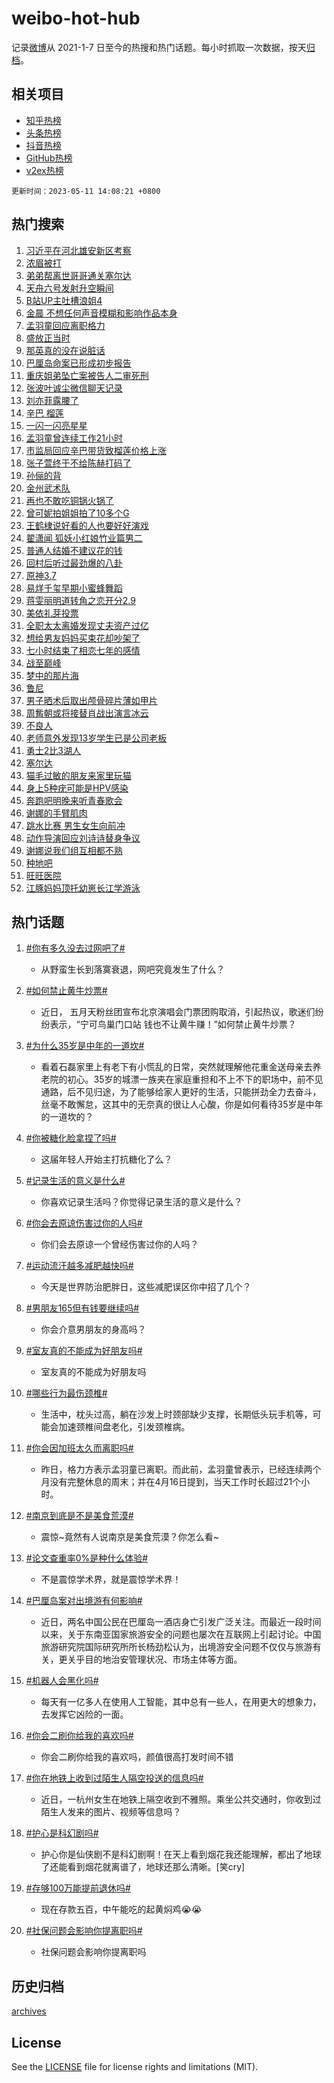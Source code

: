 # weibo-hot-hub

记录[微博](https://www.weibo.com)从 2021-1-7 日至今的热搜和热门话题。每小时抓取一次数据，按天[归档](archives)。

## 相关项目

- [知乎热榜](https://github.com/lonnyzhang423/zhihu-hot-hub)
- [头条热榜](https://github.com/lonnyzhang423/toutiao-hot-hub)
- [抖音热榜](https://github.com/lonnyzhang423/douyin-hot-hub)
- [GitHub热榜](https://github.com/lonnyzhang423/github-hot-hub)
- [v2ex热榜](https://github.com/lonnyzhang423/v2ex-hot-hub)


`更新时间：2023-05-11 14:08:21 +0800`

## 热门搜索

1. [习近平在河北雄安新区考察](https://m.weibo.cn/search?containerid=100103type%3D1%26t%3D10%26q%3D%23%E4%B9%A0%E8%BF%91%E5%B9%B3%E5%9C%A8%E6%B2%B3%E5%8C%97%E9%9B%84%E5%AE%89%E6%96%B0%E5%8C%BA%E8%80%83%E5%AF%9F%23&stream_entry_id=51&isnewpage=1&extparam=seat%3D1%26filter_type%3Drealtimehot%26c_type%3D51%26pos%3D0%26stream_entry_id%3D51%26cate%3D10103%26dgr%3D0%26display_time%3D1683785300%26pre_seqid%3D1683785300289013080173&luicode=10000011&lfid=106003type%253D25%2526t%253D3%2526disable_hot%253D1%2526filter_type%253Drealtimehot)
1. [浓眉被打](https://m.weibo.cn/search?containerid=100103type%3D1%26t%3D10%26q%3D%23%E6%B5%93%E7%9C%89%E8%A2%AB%E6%89%93%23&stream_entry_id=31&isnewpage=1&extparam=seat%3D1%26lcate%3D5001%26filter_type%3Drealtimehot%26c_type%3D31%26pos%3D0%26realpos%3D1%26cate%3D5001%26dgr%3D0%26band_rank%3D1%26stream_entry_id%3D31%26q%3D%2523%25E6%25B5%2593%25E7%259C%2589%25E8%25A2%25AB%25E6%2589%2593%2523%26flag%3D2%26display_time%3D1683785300%26pre_seqid%3D1683785300289013080173&luicode=10000011&lfid=106003type%253D25%2526t%253D3%2526disable_hot%253D1%2526filter_type%253Drealtimehot)
1. [弟弟帮离世哥哥通关塞尔达](https://m.weibo.cn/search?containerid=100103type%3D1%26t%3D10%26q%3D%E5%BC%9F%E5%BC%9F%E5%B8%AE%E7%A6%BB%E4%B8%96%E5%93%A5%E5%93%A5%E9%80%9A%E5%85%B3%E5%A1%9E%E5%B0%94%E8%BE%BE&stream_entry_id=31&isnewpage=1&extparam=seat%3D1%26lcate%3D5001%26filter_type%3Drealtimehot%26c_type%3D31%26pos%3D1%26realpos%3D2%26cate%3D5001%26dgr%3D0%26band_rank%3D2%26stream_entry_id%3D31%26q%3D%25E5%25BC%259F%25E5%25BC%259F%25E5%25B8%25AE%25E7%25A6%25BB%25E4%25B8%2596%25E5%2593%25A5%25E5%2593%25A5%25E9%2580%259A%25E5%2585%25B3%25E5%25A1%259E%25E5%25B0%2594%25E8%25BE%25BE%26flag%3D1%26display_time%3D1683785300%26pre_seqid%3D1683785300289013080173&luicode=10000011&lfid=106003type%253D25%2526t%253D3%2526disable_hot%253D1%2526filter_type%253Drealtimehot)
1. [天舟六号发射升空瞬间](https://m.weibo.cn/search?containerid=100103type%3D1%26t%3D10%26q%3D%23%E5%A4%A9%E8%88%9F%E5%85%AD%E5%8F%B7%E5%8F%91%E5%B0%84%E5%8D%87%E7%A9%BA%E7%9E%AC%E9%97%B4%23&stream_entry_id=31&isnewpage=1&extparam=seat%3D1%26lcate%3D5001%26filter_type%3Drealtimehot%26c_type%3D31%26pos%3D2%26realpos%3D3%26cate%3D5001%26dgr%3D0%26band_rank%3D3%26stream_entry_id%3D31%26q%3D%2523%25E5%25A4%25A9%25E8%2588%259F%25E5%2585%25AD%25E5%258F%25B7%25E5%258F%2591%25E5%25B0%2584%25E5%258D%2587%25E7%25A9%25BA%25E7%259E%25AC%25E9%2597%25B4%2523%26flag%3D0%26display_time%3D1683785300%26pre_seqid%3D1683785300289013080173&luicode=10000011&lfid=106003type%253D25%2526t%253D3%2526disable_hot%253D1%2526filter_type%253Drealtimehot)
1. [B站UP主吐槽浪姐4](https://m.weibo.cn/search?containerid=100103type%3D1%26t%3D10%26q%3D%23B%E7%AB%99UP%E4%B8%BB%E5%90%90%E6%A7%BD%E6%B5%AA%E5%A7%904%23&stream_entry_id=31&isnewpage=1&extparam=seat%3D1%26lcate%3D5001%26filter_type%3Drealtimehot%26c_type%3D31%26pos%3D3%26realpos%3D4%26cate%3D5001%26dgr%3D0%26band_rank%3D4%26stream_entry_id%3D31%26q%3D%2523B%25E7%25AB%2599UP%25E4%25B8%25BB%25E5%2590%2590%25E6%25A7%25BD%25E6%25B5%25AA%25E5%25A7%25904%2523%26flag%3D2%26display_time%3D1683785300%26pre_seqid%3D1683785300289013080173&luicode=10000011&lfid=106003type%253D25%2526t%253D3%2526disable_hot%253D1%2526filter_type%253Drealtimehot)
1. [金晨 不想任何声音模糊和影响作品本身](https://m.weibo.cn/search?containerid=100103type%3D1%26t%3D10%26q%3D%E9%87%91%E6%99%A8+%E4%B8%8D%E6%83%B3%E4%BB%BB%E4%BD%95%E5%A3%B0%E9%9F%B3%E6%A8%A1%E7%B3%8A%E5%92%8C%E5%BD%B1%E5%93%8D%E4%BD%9C%E5%93%81%E6%9C%AC%E8%BA%AB&stream_entry_id=31&isnewpage=1&extparam=seat%3D1%26lcate%3D5001%26filter_type%3Drealtimehot%26c_type%3D31%26pos%3D4%26realpos%3D5%26cate%3D5001%26dgr%3D0%26band_rank%3D5%26stream_entry_id%3D31%26q%3D%25E9%2587%2591%25E6%2599%25A8%2520%25E4%25B8%258D%25E6%2583%25B3%25E4%25BB%25BB%25E4%25BD%2595%25E5%25A3%25B0%25E9%259F%25B3%25E6%25A8%25A1%25E7%25B3%258A%25E5%2592%258C%25E5%25BD%25B1%25E5%2593%258D%25E4%25BD%259C%25E5%2593%2581%25E6%259C%25AC%25E8%25BA%25AB%26flag%3D2%26display_time%3D1683785300%26pre_seqid%3D1683785300289013080173&luicode=10000011&lfid=106003type%253D25%2526t%253D3%2526disable_hot%253D1%2526filter_type%253Drealtimehot)
1. [孟羽童回应离职格力](https://m.weibo.cn/search?containerid=100103type%3D1%26t%3D10%26q%3D%23%E5%AD%9F%E7%BE%BD%E7%AB%A5%E5%9B%9E%E5%BA%94%E7%A6%BB%E8%81%8C%E6%A0%BC%E5%8A%9B%23&stream_entry_id=31&isnewpage=1&extparam=seat%3D1%26lcate%3D5001%26filter_type%3Drealtimehot%26c_type%3D31%26pos%3D5%26realpos%3D6%26cate%3D5001%26dgr%3D0%26band_rank%3D6%26stream_entry_id%3D31%26q%3D%2523%25E5%25AD%259F%25E7%25BE%25BD%25E7%25AB%25A5%25E5%259B%259E%25E5%25BA%2594%25E7%25A6%25BB%25E8%2581%258C%25E6%25A0%25BC%25E5%258A%259B%2523%26flag%3D2%26display_time%3D1683785300%26pre_seqid%3D1683785300289013080173&luicode=10000011&lfid=106003type%253D25%2526t%253D3%2526disable_hot%253D1%2526filter_type%253Drealtimehot)
1. [盛放正当时](https://m.weibo.cn/search?containerid=100103type%3D1%26t%3D10%26q%3D%23%E7%9B%9B%E6%94%BE%E6%AD%A3%E5%BD%93%E6%97%B6%23&stream_entry_id=31&isnewpage=1&extparam=seat%3D1%26lcate%3D5001%26filter_type%3Drealtimehot%26c_type%3D31%26pos%3D6%26adid%3D188834%26cate%3D5001%26dgr%3D0%26topic_ad%3D1%26is_ad_pos%3D1%26stream_entry_id%3D31%26band_rank%3D7%26q%3D%2523%25E7%259B%259B%25E6%2594%25BE%25E6%25AD%25A3%25E5%25BD%2593%25E6%2597%25B6%2523%26display_time%3D1683785300%26pre_seqid%3D1683785300289013080173&luicode=10000011&lfid=106003type%253D25%2526t%253D3%2526disable_hot%253D1%2526filter_type%253Drealtimehot)
1. [那英真的没在说脏话](https://m.weibo.cn/search?containerid=100103type%3D1%26t%3D10%26q%3D%23%E9%82%A3%E8%8B%B1%E7%9C%9F%E7%9A%84%E6%B2%A1%E5%9C%A8%E8%AF%B4%E8%84%8F%E8%AF%9D%23&stream_entry_id=31&isnewpage=1&extparam=seat%3D1%26lcate%3D5001%26filter_type%3Drealtimehot%26c_type%3D31%26pos%3D7%26realpos%3D7%26cate%3D5001%26dgr%3D0%26band_rank%3D7%26stream_entry_id%3D31%26q%3D%2523%25E9%2582%25A3%25E8%258B%25B1%25E7%259C%259F%25E7%259A%2584%25E6%25B2%25A1%25E5%259C%25A8%25E8%25AF%25B4%25E8%2584%258F%25E8%25AF%259D%2523%26flag%3D1%26display_time%3D1683785300%26pre_seqid%3D1683785300289013080173&luicode=10000011&lfid=106003type%253D25%2526t%253D3%2526disable_hot%253D1%2526filter_type%253Drealtimehot)
1. [巴厘岛命案已形成初步报告](https://m.weibo.cn/search?containerid=100103type%3D1%26t%3D10%26q%3D%23%E5%B7%B4%E5%8E%98%E5%B2%9B%E5%91%BD%E6%A1%88%E5%B7%B2%E5%BD%A2%E6%88%90%E5%88%9D%E6%AD%A5%E6%8A%A5%E5%91%8A%23&stream_entry_id=31&isnewpage=1&extparam=seat%3D1%26lcate%3D5001%26filter_type%3Drealtimehot%26c_type%3D31%26pos%3D8%26realpos%3D8%26cate%3D5001%26dgr%3D0%26band_rank%3D8%26stream_entry_id%3D31%26q%3D%2523%25E5%25B7%25B4%25E5%258E%2598%25E5%25B2%259B%25E5%2591%25BD%25E6%25A1%2588%25E5%25B7%25B2%25E5%25BD%25A2%25E6%2588%2590%25E5%2588%259D%25E6%25AD%25A5%25E6%258A%25A5%25E5%2591%258A%2523%26flag%3D2%26display_time%3D1683785300%26pre_seqid%3D1683785300289013080173&luicode=10000011&lfid=106003type%253D25%2526t%253D3%2526disable_hot%253D1%2526filter_type%253Drealtimehot)
1. [重庆姐弟坠亡案被告人二审死刑](https://m.weibo.cn/search?containerid=100103type%3D1%26t%3D10%26q%3D%23%E9%87%8D%E5%BA%86%E5%A7%90%E5%BC%9F%E5%9D%A0%E4%BA%A1%E6%A1%88%E8%A2%AB%E5%91%8A%E4%BA%BA%E4%BA%8C%E5%AE%A1%E6%AD%BB%E5%88%91%23&stream_entry_id=31&isnewpage=1&extparam=seat%3D1%26lcate%3D5001%26filter_type%3Drealtimehot%26c_type%3D31%26pos%3D9%26realpos%3D9%26cate%3D5001%26dgr%3D0%26band_rank%3D9%26stream_entry_id%3D31%26q%3D%2523%25E9%2587%258D%25E5%25BA%2586%25E5%25A7%2590%25E5%25BC%259F%25E5%259D%25A0%25E4%25BA%25A1%25E6%25A1%2588%25E8%25A2%25AB%25E5%2591%258A%25E4%25BA%25BA%25E4%25BA%258C%25E5%25AE%25A1%25E6%25AD%25BB%25E5%2588%2591%2523%26flag%3D16%26display_time%3D1683785300%26pre_seqid%3D1683785300289013080173&luicode=10000011&lfid=106003type%253D25%2526t%253D3%2526disable_hot%253D1%2526filter_type%253Drealtimehot)
1. [张波叶诚尘微信聊天记录](https://m.weibo.cn/search?containerid=100103type%3D1%26t%3D10%26q%3D%23%E5%BC%A0%E6%B3%A2%E5%8F%B6%E8%AF%9A%E5%B0%98%E5%BE%AE%E4%BF%A1%E8%81%8A%E5%A4%A9%E8%AE%B0%E5%BD%95%23&stream_entry_id=31&isnewpage=1&extparam=seat%3D1%26lcate%3D5001%26filter_type%3Drealtimehot%26c_type%3D31%26pos%3D10%26realpos%3D10%26cate%3D5001%26dgr%3D0%26band_rank%3D10%26stream_entry_id%3D31%26q%3D%2523%25E5%25BC%25A0%25E6%25B3%25A2%25E5%258F%25B6%25E8%25AF%259A%25E5%25B0%2598%25E5%25BE%25AE%25E4%25BF%25A1%25E8%2581%258A%25E5%25A4%25A9%25E8%25AE%25B0%25E5%25BD%2595%2523%26flag%3D1%26display_time%3D1683785300%26pre_seqid%3D1683785300289013080173&luicode=10000011&lfid=106003type%253D25%2526t%253D3%2526disable_hot%253D1%2526filter_type%253Drealtimehot)
1. [刘亦菲露腰了](https://m.weibo.cn/search?containerid=100103type%3D1%26t%3D10%26q%3D%23%E5%88%98%E4%BA%A6%E8%8F%B2%E9%9C%B2%E8%85%B0%E4%BA%86%23&stream_entry_id=31&isnewpage=1&extparam=seat%3D1%26lcate%3D5001%26filter_type%3Drealtimehot%26c_type%3D31%26pos%3D11%26realpos%3D11%26cate%3D5001%26dgr%3D0%26band_rank%3D11%26stream_entry_id%3D31%26q%3D%2523%25E5%2588%2598%25E4%25BA%25A6%25E8%258F%25B2%25E9%259C%25B2%25E8%2585%25B0%25E4%25BA%2586%2523%26flag%3D1%26display_time%3D1683785300%26pre_seqid%3D1683785300289013080173&luicode=10000011&lfid=106003type%253D25%2526t%253D3%2526disable_hot%253D1%2526filter_type%253Drealtimehot)
1. [辛巴 榴莲](https://m.weibo.cn/search?containerid=100103type%3D1%26t%3D10%26q%3D%E8%BE%9B%E5%B7%B4+%E6%A6%B4%E8%8E%B2&stream_entry_id=31&isnewpage=1&extparam=seat%3D1%26lcate%3D5001%26filter_type%3Drealtimehot%26c_type%3D31%26pos%3D12%26realpos%3D12%26cate%3D5001%26dgr%3D0%26band_rank%3D12%26stream_entry_id%3D31%26q%3D%25E8%25BE%259B%25E5%25B7%25B4%2520%25E6%25A6%25B4%25E8%258E%25B2%26flag%3D0%26display_time%3D1683785300%26pre_seqid%3D1683785300289013080173&luicode=10000011&lfid=106003type%253D25%2526t%253D3%2526disable_hot%253D1%2526filter_type%253Drealtimehot)
1. [一闪一闪亮星星](https://m.weibo.cn/search?containerid=100103type%3D1%26t%3D10%26q%3D%E4%B8%80%E9%97%AA%E4%B8%80%E9%97%AA%E4%BA%AE%E6%98%9F%E6%98%9F&stream_entry_id=31&isnewpage=1&extparam=seat%3D1%26lcate%3D5001%26filter_type%3Drealtimehot%26c_type%3D31%26pos%3D13%26realpos%3D13%26cate%3D5001%26dgr%3D0%26band_rank%3D13%26stream_entry_id%3D31%26q%3D%25E4%25B8%2580%25E9%2597%25AA%25E4%25B8%2580%25E9%2597%25AA%25E4%25BA%25AE%25E6%2598%259F%25E6%2598%259F%26flag%3D1%26display_time%3D1683785300%26pre_seqid%3D1683785300289013080173&luicode=10000011&lfid=106003type%253D25%2526t%253D3%2526disable_hot%253D1%2526filter_type%253Drealtimehot)
1. [孟羽童曾连续工作21小时](https://m.weibo.cn/search?containerid=100103type%3D1%26t%3D10%26q%3D%23%E5%AD%9F%E7%BE%BD%E7%AB%A5%E6%9B%BE%E8%BF%9E%E7%BB%AD%E5%B7%A5%E4%BD%9C21%E5%B0%8F%E6%97%B6%23&stream_entry_id=31&isnewpage=1&extparam=seat%3D1%26lcate%3D5001%26filter_type%3Drealtimehot%26c_type%3D31%26pos%3D14%26realpos%3D14%26cate%3D5001%26dgr%3D0%26band_rank%3D14%26stream_entry_id%3D31%26q%3D%2523%25E5%25AD%259F%25E7%25BE%25BD%25E7%25AB%25A5%25E6%259B%25BE%25E8%25BF%259E%25E7%25BB%25AD%25E5%25B7%25A5%25E4%25BD%259C21%25E5%25B0%258F%25E6%2597%25B6%2523%26flag%3D0%26display_time%3D1683785300%26pre_seqid%3D1683785300289013080173&luicode=10000011&lfid=106003type%253D25%2526t%253D3%2526disable_hot%253D1%2526filter_type%253Drealtimehot)
1. [市监局回应辛巴带货致榴莲价格上涨](https://m.weibo.cn/search?containerid=100103type%3D1%26t%3D10%26q%3D%23%E5%B8%82%E7%9B%91%E5%B1%80%E5%9B%9E%E5%BA%94%E8%BE%9B%E5%B7%B4%E5%B8%A6%E8%B4%A7%E8%87%B4%E6%A6%B4%E8%8E%B2%E4%BB%B7%E6%A0%BC%E4%B8%8A%E6%B6%A8%23&stream_entry_id=31&isnewpage=1&extparam=seat%3D1%26lcate%3D5001%26filter_type%3Drealtimehot%26c_type%3D31%26pos%3D15%26realpos%3D15%26cate%3D5001%26dgr%3D0%26band_rank%3D15%26stream_entry_id%3D31%26q%3D%2523%25E5%25B8%2582%25E7%259B%2591%25E5%25B1%2580%25E5%259B%259E%25E5%25BA%2594%25E8%25BE%259B%25E5%25B7%25B4%25E5%25B8%25A6%25E8%25B4%25A7%25E8%2587%25B4%25E6%25A6%25B4%25E8%258E%25B2%25E4%25BB%25B7%25E6%25A0%25BC%25E4%25B8%258A%25E6%25B6%25A8%2523%26flag%3D1%26display_time%3D1683785300%26pre_seqid%3D1683785300289013080173&luicode=10000011&lfid=106003type%253D25%2526t%253D3%2526disable_hot%253D1%2526filter_type%253Drealtimehot)
1. [张子萱终于不给陈赫打码了](https://m.weibo.cn/search?containerid=100103type%3D1%26t%3D10%26q%3D%23%E5%BC%A0%E5%AD%90%E8%90%B1%E7%BB%88%E4%BA%8E%E4%B8%8D%E7%BB%99%E9%99%88%E8%B5%AB%E6%89%93%E7%A0%81%E4%BA%86%23&stream_entry_id=31&isnewpage=1&extparam=seat%3D1%26lcate%3D5001%26filter_type%3Drealtimehot%26c_type%3D31%26pos%3D16%26realpos%3D16%26cate%3D5001%26dgr%3D0%26band_rank%3D16%26stream_entry_id%3D31%26q%3D%2523%25E5%25BC%25A0%25E5%25AD%2590%25E8%2590%25B1%25E7%25BB%2588%25E4%25BA%258E%25E4%25B8%258D%25E7%25BB%2599%25E9%2599%2588%25E8%25B5%25AB%25E6%2589%2593%25E7%25A0%2581%25E4%25BA%2586%2523%26flag%3D0%26display_time%3D1683785300%26pre_seqid%3D1683785300289013080173&luicode=10000011&lfid=106003type%253D25%2526t%253D3%2526disable_hot%253D1%2526filter_type%253Drealtimehot)
1. [孙俪的背](https://m.weibo.cn/search?containerid=100103type%3D1%26t%3D10%26q%3D%23%E5%AD%99%E4%BF%AA%E7%9A%84%E8%83%8C%23&stream_entry_id=31&isnewpage=1&extparam=seat%3D1%26lcate%3D5001%26filter_type%3Drealtimehot%26c_type%3D31%26pos%3D17%26realpos%3D17%26cate%3D5001%26dgr%3D0%26band_rank%3D17%26stream_entry_id%3D31%26q%3D%2523%25E5%25AD%2599%25E4%25BF%25AA%25E7%259A%2584%25E8%2583%258C%2523%26flag%3D1%26display_time%3D1683785300%26pre_seqid%3D1683785300289013080173&luicode=10000011&lfid=106003type%253D25%2526t%253D3%2526disable_hot%253D1%2526filter_type%253Drealtimehot)
1. [金州武术队](https://m.weibo.cn/search?containerid=100103type%3D1%26t%3D10%26q%3D%23%E9%87%91%E5%B7%9E%E6%AD%A6%E6%9C%AF%E9%98%9F%23&stream_entry_id=31&isnewpage=1&extparam=seat%3D1%26lcate%3D5001%26filter_type%3Drealtimehot%26c_type%3D31%26pos%3D18%26realpos%3D18%26cate%3D5001%26dgr%3D0%26band_rank%3D18%26stream_entry_id%3D31%26q%3D%2523%25E9%2587%2591%25E5%25B7%259E%25E6%25AD%25A6%25E6%259C%25AF%25E9%2598%259F%2523%26flag%3D1%26display_time%3D1683785300%26pre_seqid%3D1683785300289013080173&luicode=10000011&lfid=106003type%253D25%2526t%253D3%2526disable_hot%253D1%2526filter_type%253Drealtimehot)
1. [再也不敢吃铜锅火锅了](https://m.weibo.cn/search?containerid=100103type%3D1%26t%3D10%26q%3D%23%E5%86%8D%E4%B9%9F%E4%B8%8D%E6%95%A2%E5%90%83%E9%93%9C%E9%94%85%E7%81%AB%E9%94%85%E4%BA%86%23&stream_entry_id=31&isnewpage=1&extparam=seat%3D1%26lcate%3D5001%26filter_type%3Drealtimehot%26c_type%3D31%26pos%3D19%26realpos%3D19%26cate%3D5001%26dgr%3D0%26band_rank%3D19%26stream_entry_id%3D31%26q%3D%2523%25E5%2586%258D%25E4%25B9%259F%25E4%25B8%258D%25E6%2595%25A2%25E5%2590%2583%25E9%2593%259C%25E9%2594%2585%25E7%2581%25AB%25E9%2594%2585%25E4%25BA%2586%2523%26flag%3D0%26display_time%3D1683785300%26pre_seqid%3D1683785300289013080173&luicode=10000011&lfid=106003type%253D25%2526t%253D3%2526disable_hot%253D1%2526filter_type%253Drealtimehot)
1. [曾可妮拍姐姐拍了10多个G](https://m.weibo.cn/search?containerid=100103type%3D1%26t%3D10%26q%3D%23%E6%9B%BE%E5%8F%AF%E5%A6%AE%E6%8B%8D%E5%A7%90%E5%A7%90%E6%8B%8D%E4%BA%8610%E5%A4%9A%E4%B8%AAG%23&stream_entry_id=31&isnewpage=1&extparam=seat%3D1%26lcate%3D5001%26filter_type%3Drealtimehot%26c_type%3D31%26pos%3D20%26realpos%3D20%26cate%3D5001%26dgr%3D0%26band_rank%3D20%26stream_entry_id%3D31%26q%3D%2523%25E6%259B%25BE%25E5%258F%25AF%25E5%25A6%25AE%25E6%258B%258D%25E5%25A7%2590%25E5%25A7%2590%25E6%258B%258D%25E4%25BA%258610%25E5%25A4%259A%25E4%25B8%25AAG%2523%26flag%3D2%26display_time%3D1683785300%26pre_seqid%3D1683785300289013080173&luicode=10000011&lfid=106003type%253D25%2526t%253D3%2526disable_hot%253D1%2526filter_type%253Drealtimehot)
1. [王鹤棣说好看的人也要好好演戏](https://m.weibo.cn/search?containerid=100103type%3D1%26t%3D10%26q%3D%23%E7%8E%8B%E9%B9%A4%E6%A3%A3%E8%AF%B4%E5%A5%BD%E7%9C%8B%E7%9A%84%E4%BA%BA%E4%B9%9F%E8%A6%81%E5%A5%BD%E5%A5%BD%E6%BC%94%E6%88%8F%23&stream_entry_id=31&isnewpage=1&extparam=seat%3D1%26lcate%3D5001%26filter_type%3Drealtimehot%26c_type%3D31%26pos%3D21%26realpos%3D21%26cate%3D5001%26dgr%3D0%26band_rank%3D21%26stream_entry_id%3D31%26q%3D%2523%25E7%258E%258B%25E9%25B9%25A4%25E6%25A3%25A3%25E8%25AF%25B4%25E5%25A5%25BD%25E7%259C%258B%25E7%259A%2584%25E4%25BA%25BA%25E4%25B9%259F%25E8%25A6%2581%25E5%25A5%25BD%25E5%25A5%25BD%25E6%25BC%2594%25E6%2588%258F%2523%26flag%3D1%26display_time%3D1683785300%26pre_seqid%3D1683785300289013080173&luicode=10000011&lfid=106003type%253D25%2526t%253D3%2526disable_hot%253D1%2526filter_type%253Drealtimehot)
1. [翟潇闻 狐妖小红娘竹业篇男二](https://m.weibo.cn/search?containerid=100103type%3D1%26t%3D10%26q%3D%E7%BF%9F%E6%BD%87%E9%97%BB+%E7%8B%90%E5%A6%96%E5%B0%8F%E7%BA%A2%E5%A8%98%E7%AB%B9%E4%B8%9A%E7%AF%87%E7%94%B7%E4%BA%8C&stream_entry_id=31&isnewpage=1&extparam=seat%3D1%26lcate%3D5001%26filter_type%3Drealtimehot%26c_type%3D31%26pos%3D22%26realpos%3D22%26cate%3D5001%26dgr%3D0%26band_rank%3D22%26stream_entry_id%3D31%26q%3D%25E7%25BF%259F%25E6%25BD%2587%25E9%2597%25BB%2520%25E7%258B%2590%25E5%25A6%2596%25E5%25B0%258F%25E7%25BA%25A2%25E5%25A8%2598%25E7%25AB%25B9%25E4%25B8%259A%25E7%25AF%2587%25E7%2594%25B7%25E4%25BA%258C%26flag%3D0%26display_time%3D1683785300%26pre_seqid%3D1683785300289013080173&luicode=10000011&lfid=106003type%253D25%2526t%253D3%2526disable_hot%253D1%2526filter_type%253Drealtimehot)
1. [普通人结婚不建议花的钱](https://m.weibo.cn/search?containerid=100103type%3D1%26t%3D10%26q%3D%23%E6%99%AE%E9%80%9A%E4%BA%BA%E7%BB%93%E5%A9%9A%E4%B8%8D%E5%BB%BA%E8%AE%AE%E8%8A%B1%E7%9A%84%E9%92%B1%23&stream_entry_id=31&isnewpage=1&extparam=seat%3D1%26lcate%3D5001%26filter_type%3Drealtimehot%26c_type%3D31%26pos%3D23%26realpos%3D23%26cate%3D5001%26dgr%3D0%26band_rank%3D23%26stream_entry_id%3D31%26q%3D%2523%25E6%2599%25AE%25E9%2580%259A%25E4%25BA%25BA%25E7%25BB%2593%25E5%25A9%259A%25E4%25B8%258D%25E5%25BB%25BA%25E8%25AE%25AE%25E8%258A%25B1%25E7%259A%2584%25E9%2592%25B1%2523%26flag%3D0%26display_time%3D1683785300%26pre_seqid%3D1683785300289013080173&luicode=10000011&lfid=106003type%253D25%2526t%253D3%2526disable_hot%253D1%2526filter_type%253Drealtimehot)
1. [回村后听过最劲爆的八卦](https://m.weibo.cn/search?containerid=100103type%3D1%26t%3D10%26q%3D%23%E5%9B%9E%E6%9D%91%E5%90%8E%E5%90%AC%E8%BF%87%E6%9C%80%E5%8A%B2%E7%88%86%E7%9A%84%E5%85%AB%E5%8D%A6%23&stream_entry_id=31&isnewpage=1&extparam=seat%3D1%26lcate%3D5001%26filter_type%3Drealtimehot%26c_type%3D31%26pos%3D24%26realpos%3D24%26cate%3D5001%26dgr%3D0%26band_rank%3D24%26stream_entry_id%3D31%26q%3D%2523%25E5%259B%259E%25E6%259D%2591%25E5%2590%258E%25E5%2590%25AC%25E8%25BF%2587%25E6%259C%2580%25E5%258A%25B2%25E7%2588%2586%25E7%259A%2584%25E5%2585%25AB%25E5%258D%25A6%2523%26flag%3D1%26display_time%3D1683785300%26pre_seqid%3D1683785300289013080173&luicode=10000011&lfid=106003type%253D25%2526t%253D3%2526disable_hot%253D1%2526filter_type%253Drealtimehot)
1. [原神3.7](https://m.weibo.cn/search?containerid=100103type%3D1%26t%3D10%26q%3D%23%E5%8E%9F%E7%A5%9E3.7%23&stream_entry_id=31&isnewpage=1&extparam=seat%3D1%26lcate%3D5001%26filter_type%3Drealtimehot%26c_type%3D31%26pos%3D25%26realpos%3D25%26cate%3D5001%26dgr%3D0%26band_rank%3D25%26stream_entry_id%3D31%26q%3D%2523%25E5%258E%259F%25E7%25A5%259E3.7%2523%26flag%3D1%26display_time%3D1683785300%26pre_seqid%3D1683785300289013080173&luicode=10000011&lfid=106003type%253D25%2526t%253D3%2526disable_hot%253D1%2526filter_type%253Drealtimehot)
1. [易烊千玺早期小蜜蜂舞蹈](https://m.weibo.cn/search?containerid=100103type%3D1%26t%3D10%26q%3D%23%E6%98%93%E7%83%8A%E5%8D%83%E7%8E%BA%E6%97%A9%E6%9C%9F%E5%B0%8F%E8%9C%9C%E8%9C%82%E8%88%9E%E8%B9%88%23&stream_entry_id=31&isnewpage=1&extparam=seat%3D1%26lcate%3D5001%26filter_type%3Drealtimehot%26c_type%3D31%26pos%3D26%26realpos%3D26%26cate%3D5001%26dgr%3D0%26band_rank%3D26%26stream_entry_id%3D31%26q%3D%2523%25E6%2598%2593%25E7%2583%258A%25E5%258D%2583%25E7%258E%25BA%25E6%2597%25A9%25E6%259C%259F%25E5%25B0%258F%25E8%259C%259C%25E8%259C%2582%25E8%2588%259E%25E8%25B9%2588%2523%26flag%3D1%26display_time%3D1683785300%26pre_seqid%3D1683785300289013080173&luicode=10000011&lfid=106003type%253D25%2526t%253D3%2526disable_hot%253D1%2526filter_type%253Drealtimehot)
1. [蒋雯丽明道转角之恋开分2.9](https://m.weibo.cn/search?containerid=100103type%3D1%26t%3D10%26q%3D%23%E8%92%8B%E9%9B%AF%E4%B8%BD%E6%98%8E%E9%81%93%E8%BD%AC%E8%A7%92%E4%B9%8B%E6%81%8B%E5%BC%80%E5%88%862.9%23&stream_entry_id=31&isnewpage=1&extparam=seat%3D1%26lcate%3D5001%26filter_type%3Drealtimehot%26c_type%3D31%26pos%3D27%26realpos%3D27%26cate%3D5001%26dgr%3D0%26band_rank%3D27%26stream_entry_id%3D31%26q%3D%2523%25E8%2592%258B%25E9%259B%25AF%25E4%25B8%25BD%25E6%2598%258E%25E9%2581%2593%25E8%25BD%25AC%25E8%25A7%2592%25E4%25B9%258B%25E6%2581%258B%25E5%25BC%2580%25E5%2588%25862.9%2523%26flag%3D1%26display_time%3D1683785300%26pre_seqid%3D1683785300289013080173&luicode=10000011&lfid=106003type%253D25%2526t%253D3%2526disable_hot%253D1%2526filter_type%253Drealtimehot)
1. [美依礼芽投票](https://m.weibo.cn/search?containerid=100103type%3D1%26t%3D10%26q%3D%E7%BE%8E%E4%BE%9D%E7%A4%BC%E8%8A%BD%E6%8A%95%E7%A5%A8&stream_entry_id=31&isnewpage=1&extparam=seat%3D1%26lcate%3D5001%26filter_type%3Drealtimehot%26c_type%3D31%26pos%3D28%26realpos%3D28%26cate%3D5001%26dgr%3D0%26band_rank%3D28%26stream_entry_id%3D31%26q%3D%25E7%25BE%258E%25E4%25BE%259D%25E7%25A4%25BC%25E8%258A%25BD%25E6%258A%2595%25E7%25A5%25A8%26flag%3D1%26display_time%3D1683785300%26pre_seqid%3D1683785300289013080173&luicode=10000011&lfid=106003type%253D25%2526t%253D3%2526disable_hot%253D1%2526filter_type%253Drealtimehot)
1. [全职太太离婚发现丈夫资产过亿](https://m.weibo.cn/search?containerid=100103type%3D1%26t%3D10%26q%3D%23%E5%85%A8%E8%81%8C%E5%A4%AA%E5%A4%AA%E7%A6%BB%E5%A9%9A%E5%8F%91%E7%8E%B0%E4%B8%88%E5%A4%AB%E8%B5%84%E4%BA%A7%E8%BF%87%E4%BA%BF%23&stream_entry_id=31&isnewpage=1&extparam=seat%3D1%26lcate%3D5001%26filter_type%3Drealtimehot%26c_type%3D31%26pos%3D29%26realpos%3D29%26cate%3D5001%26dgr%3D0%26band_rank%3D29%26stream_entry_id%3D31%26q%3D%2523%25E5%2585%25A8%25E8%2581%258C%25E5%25A4%25AA%25E5%25A4%25AA%25E7%25A6%25BB%25E5%25A9%259A%25E5%258F%2591%25E7%258E%25B0%25E4%25B8%2588%25E5%25A4%25AB%25E8%25B5%2584%25E4%25BA%25A7%25E8%25BF%2587%25E4%25BA%25BF%2523%26flag%3D0%26display_time%3D1683785300%26pre_seqid%3D1683785300289013080173&luicode=10000011&lfid=106003type%253D25%2526t%253D3%2526disable_hot%253D1%2526filter_type%253Drealtimehot)
1. [想给男友妈妈买束花却吵架了](https://m.weibo.cn/search?containerid=100103type%3D1%26t%3D10%26q%3D%23%E6%83%B3%E7%BB%99%E7%94%B7%E5%8F%8B%E5%A6%88%E5%A6%88%E4%B9%B0%E6%9D%9F%E8%8A%B1%E5%8D%B4%E5%90%B5%E6%9E%B6%E4%BA%86%23&stream_entry_id=31&isnewpage=1&extparam=seat%3D1%26lcate%3D5001%26filter_type%3Drealtimehot%26c_type%3D31%26pos%3D30%26realpos%3D30%26cate%3D5001%26dgr%3D0%26band_rank%3D30%26stream_entry_id%3D31%26q%3D%2523%25E6%2583%25B3%25E7%25BB%2599%25E7%2594%25B7%25E5%258F%258B%25E5%25A6%2588%25E5%25A6%2588%25E4%25B9%25B0%25E6%259D%259F%25E8%258A%25B1%25E5%258D%25B4%25E5%2590%25B5%25E6%259E%25B6%25E4%25BA%2586%2523%26flag%3D0%26display_time%3D1683785300%26pre_seqid%3D1683785300289013080173&luicode=10000011&lfid=106003type%253D25%2526t%253D3%2526disable_hot%253D1%2526filter_type%253Drealtimehot)
1. [七小时结束了相恋七年的感情](https://m.weibo.cn/search?containerid=100103type%3D1%26t%3D10%26q%3D%23%E4%B8%83%E5%B0%8F%E6%97%B6%E7%BB%93%E6%9D%9F%E4%BA%86%E7%9B%B8%E6%81%8B%E4%B8%83%E5%B9%B4%E7%9A%84%E6%84%9F%E6%83%85%23&stream_entry_id=31&isnewpage=1&extparam=seat%3D1%26lcate%3D5001%26filter_type%3Drealtimehot%26c_type%3D31%26pos%3D31%26realpos%3D31%26cate%3D5001%26dgr%3D0%26band_rank%3D31%26stream_entry_id%3D31%26q%3D%2523%25E4%25B8%2583%25E5%25B0%258F%25E6%2597%25B6%25E7%25BB%2593%25E6%259D%259F%25E4%25BA%2586%25E7%259B%25B8%25E6%2581%258B%25E4%25B8%2583%25E5%25B9%25B4%25E7%259A%2584%25E6%2584%259F%25E6%2583%2585%2523%26flag%3D0%26display_time%3D1683785300%26pre_seqid%3D1683785300289013080173&luicode=10000011&lfid=106003type%253D25%2526t%253D3%2526disable_hot%253D1%2526filter_type%253Drealtimehot)
1. [战至巅峰](https://m.weibo.cn/search?containerid=100103type%3D1%26t%3D10%26q%3D%E6%88%98%E8%87%B3%E5%B7%85%E5%B3%B0&stream_entry_id=31&isnewpage=1&extparam=seat%3D1%26lcate%3D5001%26filter_type%3Drealtimehot%26c_type%3D31%26pos%3D32%26realpos%3D32%26cate%3D5001%26dgr%3D0%26band_rank%3D32%26stream_entry_id%3D31%26q%3D%25E6%2588%2598%25E8%2587%25B3%25E5%25B7%2585%25E5%25B3%25B0%26flag%3D1%26display_time%3D1683785300%26pre_seqid%3D1683785300289013080173&luicode=10000011&lfid=106003type%253D25%2526t%253D3%2526disable_hot%253D1%2526filter_type%253Drealtimehot)
1. [梦中的那片海](https://m.weibo.cn/search?containerid=100103type%3D1%26t%3D10%26q%3D%E6%A2%A6%E4%B8%AD%E7%9A%84%E9%82%A3%E7%89%87%E6%B5%B7&stream_entry_id=31&isnewpage=1&extparam=seat%3D1%26lcate%3D5001%26filter_type%3Drealtimehot%26c_type%3D31%26pos%3D33%26realpos%3D33%26cate%3D5001%26dgr%3D0%26band_rank%3D33%26stream_entry_id%3D31%26q%3D%25E6%25A2%25A6%25E4%25B8%25AD%25E7%259A%2584%25E9%2582%25A3%25E7%2589%2587%25E6%25B5%25B7%26flag%3D0%26display_time%3D1683785300%26pre_seqid%3D1683785300289013080173&luicode=10000011&lfid=106003type%253D25%2526t%253D3%2526disable_hot%253D1%2526filter_type%253Drealtimehot)
1. [鲁尼](https://m.weibo.cn/search?containerid=100103type%3D1%26t%3D10%26q%3D%E9%B2%81%E5%B0%BC&stream_entry_id=31&isnewpage=1&extparam=seat%3D1%26lcate%3D5001%26filter_type%3Drealtimehot%26c_type%3D31%26pos%3D34%26realpos%3D34%26cate%3D5001%26dgr%3D0%26band_rank%3D34%26stream_entry_id%3D31%26q%3D%25E9%25B2%2581%25E5%25B0%25BC%26flag%3D1%26display_time%3D1683785300%26pre_seqid%3D1683785300289013080173&luicode=10000011&lfid=106003type%253D25%2526t%253D3%2526disable_hot%253D1%2526filter_type%253Drealtimehot)
1. [男子晒术后取出颅骨碎片薄如甲片](https://m.weibo.cn/search?containerid=100103type%3D1%26t%3D10%26q%3D%23%E7%94%B7%E5%AD%90%E6%99%92%E6%9C%AF%E5%90%8E%E5%8F%96%E5%87%BA%E9%A2%85%E9%AA%A8%E7%A2%8E%E7%89%87%E8%96%84%E5%A6%82%E7%94%B2%E7%89%87%23&stream_entry_id=31&isnewpage=1&extparam=seat%3D1%26lcate%3D5001%26filter_type%3Drealtimehot%26c_type%3D31%26pos%3D35%26realpos%3D35%26cate%3D5001%26dgr%3D0%26band_rank%3D35%26stream_entry_id%3D31%26q%3D%2523%25E7%2594%25B7%25E5%25AD%2590%25E6%2599%2592%25E6%259C%25AF%25E5%2590%258E%25E5%258F%2596%25E5%2587%25BA%25E9%25A2%2585%25E9%25AA%25A8%25E7%25A2%258E%25E7%2589%2587%25E8%2596%2584%25E5%25A6%2582%25E7%2594%25B2%25E7%2589%2587%2523%26flag%3D0%26display_time%3D1683785300%26pre_seqid%3D1683785300289013080173&luicode=10000011&lfid=106003type%253D25%2526t%253D3%2526disable_hot%253D1%2526filter_type%253Drealtimehot)
1. [周觜朝或将接替肖战出演言冰云](https://m.weibo.cn/search?containerid=100103type%3D1%26t%3D10%26q%3D%23%E5%91%A8%E8%A7%9C%E6%9C%9D%E6%88%96%E5%B0%86%E6%8E%A5%E6%9B%BF%E8%82%96%E6%88%98%E5%87%BA%E6%BC%94%E8%A8%80%E5%86%B0%E4%BA%91%23&stream_entry_id=31&isnewpage=1&extparam=seat%3D1%26lcate%3D5001%26filter_type%3Drealtimehot%26c_type%3D31%26pos%3D36%26realpos%3D36%26cate%3D5001%26dgr%3D0%26band_rank%3D36%26stream_entry_id%3D31%26q%3D%2523%25E5%2591%25A8%25E8%25A7%259C%25E6%259C%259D%25E6%2588%2596%25E5%25B0%2586%25E6%258E%25A5%25E6%259B%25BF%25E8%2582%2596%25E6%2588%2598%25E5%2587%25BA%25E6%25BC%2594%25E8%25A8%2580%25E5%2586%25B0%25E4%25BA%2591%2523%26flag%3D0%26display_time%3D1683785300%26pre_seqid%3D1683785300289013080173&luicode=10000011&lfid=106003type%253D25%2526t%253D3%2526disable_hot%253D1%2526filter_type%253Drealtimehot)
1. [不良人](https://m.weibo.cn/search?containerid=100103type%3D1%26t%3D10%26q%3D%E4%B8%8D%E8%89%AF%E4%BA%BA&stream_entry_id=31&isnewpage=1&extparam=seat%3D1%26lcate%3D5001%26filter_type%3Drealtimehot%26c_type%3D31%26pos%3D37%26realpos%3D37%26cate%3D5001%26dgr%3D0%26band_rank%3D37%26stream_entry_id%3D31%26q%3D%25E4%25B8%258D%25E8%2589%25AF%25E4%25BA%25BA%26flag%3D0%26display_time%3D1683785300%26pre_seqid%3D1683785300289013080173&luicode=10000011&lfid=106003type%253D25%2526t%253D3%2526disable_hot%253D1%2526filter_type%253Drealtimehot)
1. [老师意外发现13岁学生已是公司老板](https://m.weibo.cn/search?containerid=100103type%3D1%26t%3D10%26q%3D%23%E8%80%81%E5%B8%88%E6%84%8F%E5%A4%96%E5%8F%91%E7%8E%B013%E5%B2%81%E5%AD%A6%E7%94%9F%E5%B7%B2%E6%98%AF%E5%85%AC%E5%8F%B8%E8%80%81%E6%9D%BF%23&stream_entry_id=31&isnewpage=1&extparam=seat%3D1%26lcate%3D5001%26filter_type%3Drealtimehot%26c_type%3D31%26pos%3D38%26realpos%3D38%26cate%3D5001%26dgr%3D0%26band_rank%3D38%26stream_entry_id%3D31%26q%3D%2523%25E8%2580%2581%25E5%25B8%2588%25E6%2584%258F%25E5%25A4%2596%25E5%258F%2591%25E7%258E%25B013%25E5%25B2%2581%25E5%25AD%25A6%25E7%2594%259F%25E5%25B7%25B2%25E6%2598%25AF%25E5%2585%25AC%25E5%258F%25B8%25E8%2580%2581%25E6%259D%25BF%2523%26flag%3D1%26display_time%3D1683785300%26pre_seqid%3D1683785300289013080173&luicode=10000011&lfid=106003type%253D25%2526t%253D3%2526disable_hot%253D1%2526filter_type%253Drealtimehot)
1. [勇士2比3湖人](https://m.weibo.cn/search?containerid=100103type%3D1%26t%3D10%26q%3D%23%E5%8B%87%E5%A3%AB2%E6%AF%943%E6%B9%96%E4%BA%BA%23&stream_entry_id=31&isnewpage=1&extparam=seat%3D1%26lcate%3D5001%26filter_type%3Drealtimehot%26c_type%3D31%26pos%3D39%26realpos%3D39%26cate%3D5001%26dgr%3D0%26band_rank%3D39%26stream_entry_id%3D31%26q%3D%2523%25E5%258B%2587%25E5%25A3%25AB2%25E6%25AF%25943%25E6%25B9%2596%25E4%25BA%25BA%2523%26flag%3D1%26display_time%3D1683785300%26pre_seqid%3D1683785300289013080173&luicode=10000011&lfid=106003type%253D25%2526t%253D3%2526disable_hot%253D1%2526filter_type%253Drealtimehot)
1. [塞尔达](https://m.weibo.cn/search?containerid=100103type%3D1%26t%3D10%26q%3D%E5%A1%9E%E5%B0%94%E8%BE%BE&stream_entry_id=31&isnewpage=1&extparam=seat%3D1%26lcate%3D5001%26filter_type%3Drealtimehot%26c_type%3D31%26pos%3D40%26realpos%3D40%26cate%3D5001%26dgr%3D0%26band_rank%3D40%26stream_entry_id%3D31%26q%3D%25E5%25A1%259E%25E5%25B0%2594%25E8%25BE%25BE%26flag%3D1%26display_time%3D1683785300%26pre_seqid%3D1683785300289013080173&luicode=10000011&lfid=106003type%253D25%2526t%253D3%2526disable_hot%253D1%2526filter_type%253Drealtimehot)
1. [猫毛过敏的朋友来家里玩猫](https://m.weibo.cn/search?containerid=100103type%3D1%26t%3D10%26q%3D%23%E7%8C%AB%E6%AF%9B%E8%BF%87%E6%95%8F%E7%9A%84%E6%9C%8B%E5%8F%8B%E6%9D%A5%E5%AE%B6%E9%87%8C%E7%8E%A9%E7%8C%AB%23&stream_entry_id=31&isnewpage=1&extparam=seat%3D1%26lcate%3D5001%26filter_type%3Drealtimehot%26c_type%3D31%26pos%3D41%26realpos%3D41%26cate%3D5001%26dgr%3D0%26band_rank%3D41%26stream_entry_id%3D31%26q%3D%2523%25E7%258C%25AB%25E6%25AF%259B%25E8%25BF%2587%25E6%2595%258F%25E7%259A%2584%25E6%259C%258B%25E5%258F%258B%25E6%259D%25A5%25E5%25AE%25B6%25E9%2587%258C%25E7%258E%25A9%25E7%258C%25AB%2523%26flag%3D1%26display_time%3D1683785300%26pre_seqid%3D1683785300289013080173&luicode=10000011&lfid=106003type%253D25%2526t%253D3%2526disable_hot%253D1%2526filter_type%253Drealtimehot)
1. [身上5种疣可能是HPV感染](https://m.weibo.cn/search?containerid=100103type%3D1%26t%3D10%26q%3D%23%E8%BA%AB%E4%B8%8A5%E7%A7%8D%E7%96%A3%E5%8F%AF%E8%83%BD%E6%98%AFHPV%E6%84%9F%E6%9F%93%23&stream_entry_id=31&isnewpage=1&extparam=seat%3D1%26lcate%3D5001%26filter_type%3Drealtimehot%26c_type%3D31%26pos%3D42%26realpos%3D42%26cate%3D5001%26dgr%3D0%26band_rank%3D42%26stream_entry_id%3D31%26q%3D%2523%25E8%25BA%25AB%25E4%25B8%258A5%25E7%25A7%258D%25E7%2596%25A3%25E5%258F%25AF%25E8%2583%25BD%25E6%2598%25AFHPV%25E6%2584%259F%25E6%259F%2593%2523%26flag%3D0%26display_time%3D1683785300%26pre_seqid%3D1683785300289013080173&luicode=10000011&lfid=106003type%253D25%2526t%253D3%2526disable_hot%253D1%2526filter_type%253Drealtimehot)
1. [奔跑吧明晚来听青春歌会](https://m.weibo.cn/search?containerid=100103type%3D1%26t%3D10%26q%3D%23%E5%A5%94%E8%B7%91%E5%90%A7%E6%98%8E%E6%99%9A%E6%9D%A5%E5%90%AC%E9%9D%92%E6%98%A5%E6%AD%8C%E4%BC%9A%23&stream_entry_id=31&isnewpage=1&extparam=seat%3D1%26lcate%3D5001%26filter_type%3Drealtimehot%26c_type%3D31%26pos%3D43%26realpos%3D43%26cate%3D5001%26dgr%3D0%26band_rank%3D43%26stream_entry_id%3D31%26q%3D%2523%25E5%25A5%2594%25E8%25B7%2591%25E5%2590%25A7%25E6%2598%258E%25E6%2599%259A%25E6%259D%25A5%25E5%2590%25AC%25E9%259D%2592%25E6%2598%25A5%25E6%25AD%258C%25E4%25BC%259A%2523%26flag%3D1%26display_time%3D1683785300%26pre_seqid%3D1683785300289013080173&luicode=10000011&lfid=106003type%253D25%2526t%253D3%2526disable_hot%253D1%2526filter_type%253Drealtimehot)
1. [谢娜的手臂肌肉](https://m.weibo.cn/search?containerid=100103type%3D1%26t%3D10%26q%3D%23%E8%B0%A2%E5%A8%9C%E7%9A%84%E6%89%8B%E8%87%82%E8%82%8C%E8%82%89%23&stream_entry_id=31&isnewpage=1&extparam=seat%3D1%26lcate%3D5001%26filter_type%3Drealtimehot%26c_type%3D31%26pos%3D44%26realpos%3D44%26cate%3D5001%26dgr%3D0%26band_rank%3D44%26stream_entry_id%3D31%26q%3D%2523%25E8%25B0%25A2%25E5%25A8%259C%25E7%259A%2584%25E6%2589%258B%25E8%2587%2582%25E8%2582%258C%25E8%2582%2589%2523%26flag%3D1%26display_time%3D1683785300%26pre_seqid%3D1683785300289013080173&luicode=10000011&lfid=106003type%253D25%2526t%253D3%2526disable_hot%253D1%2526filter_type%253Drealtimehot)
1. [跳水比赛 男生女生向前冲](https://m.weibo.cn/search?containerid=100103type%3D1%26t%3D10%26q%3D%E8%B7%B3%E6%B0%B4%E6%AF%94%E8%B5%9B+%E7%94%B7%E7%94%9F%E5%A5%B3%E7%94%9F%E5%90%91%E5%89%8D%E5%86%B2&stream_entry_id=31&isnewpage=1&extparam=seat%3D1%26lcate%3D5001%26filter_type%3Drealtimehot%26c_type%3D31%26pos%3D45%26realpos%3D45%26cate%3D5001%26dgr%3D0%26band_rank%3D45%26stream_entry_id%3D31%26q%3D%25E8%25B7%25B3%25E6%25B0%25B4%25E6%25AF%2594%25E8%25B5%259B%2520%25E7%2594%25B7%25E7%2594%259F%25E5%25A5%25B3%25E7%2594%259F%25E5%2590%2591%25E5%2589%258D%25E5%2586%25B2%26flag%3D1%26display_time%3D1683785300%26pre_seqid%3D1683785300289013080173&luicode=10000011&lfid=106003type%253D25%2526t%253D3%2526disable_hot%253D1%2526filter_type%253Drealtimehot)
1. [动作导演回应刘诗诗替身争议](https://m.weibo.cn/search?containerid=100103type%3D1%26t%3D10%26q%3D%23%E5%8A%A8%E4%BD%9C%E5%AF%BC%E6%BC%94%E5%9B%9E%E5%BA%94%E5%88%98%E8%AF%97%E8%AF%97%E6%9B%BF%E8%BA%AB%E4%BA%89%E8%AE%AE%23&stream_entry_id=31&isnewpage=1&extparam=seat%3D1%26lcate%3D5001%26filter_type%3Drealtimehot%26c_type%3D31%26pos%3D46%26realpos%3D46%26cate%3D5001%26dgr%3D0%26band_rank%3D46%26stream_entry_id%3D31%26q%3D%2523%25E5%258A%25A8%25E4%25BD%259C%25E5%25AF%25BC%25E6%25BC%2594%25E5%259B%259E%25E5%25BA%2594%25E5%2588%2598%25E8%25AF%2597%25E8%25AF%2597%25E6%259B%25BF%25E8%25BA%25AB%25E4%25BA%2589%25E8%25AE%25AE%2523%26flag%3D0%26display_time%3D1683785300%26pre_seqid%3D1683785300289013080173&luicode=10000011&lfid=106003type%253D25%2526t%253D3%2526disable_hot%253D1%2526filter_type%253Drealtimehot)
1. [谢娜说我们组互相都不熟](https://m.weibo.cn/search?containerid=100103type%3D1%26t%3D10%26q%3D%23%E8%B0%A2%E5%A8%9C%E8%AF%B4%E6%88%91%E4%BB%AC%E7%BB%84%E4%BA%92%E7%9B%B8%E9%83%BD%E4%B8%8D%E7%86%9F%23&stream_entry_id=31&isnewpage=1&extparam=seat%3D1%26lcate%3D5001%26filter_type%3Drealtimehot%26c_type%3D31%26pos%3D47%26realpos%3D47%26cate%3D5001%26dgr%3D0%26band_rank%3D47%26stream_entry_id%3D31%26q%3D%2523%25E8%25B0%25A2%25E5%25A8%259C%25E8%25AF%25B4%25E6%2588%2591%25E4%25BB%25AC%25E7%25BB%2584%25E4%25BA%2592%25E7%259B%25B8%25E9%2583%25BD%25E4%25B8%258D%25E7%2586%259F%2523%26flag%3D1%26display_time%3D1683785300%26pre_seqid%3D1683785300289013080173&luicode=10000011&lfid=106003type%253D25%2526t%253D3%2526disable_hot%253D1%2526filter_type%253Drealtimehot)
1. [种地吧](https://m.weibo.cn/search?containerid=100103type%3D1%26t%3D10%26q%3D%E7%A7%8D%E5%9C%B0%E5%90%A7&stream_entry_id=31&isnewpage=1&extparam=seat%3D1%26lcate%3D5001%26filter_type%3Drealtimehot%26c_type%3D31%26pos%3D48%26realpos%3D48%26cate%3D5001%26dgr%3D0%26band_rank%3D48%26stream_entry_id%3D31%26q%3D%25E7%25A7%258D%25E5%259C%25B0%25E5%2590%25A7%26flag%3D1%26display_time%3D1683785300%26pre_seqid%3D1683785300289013080173&luicode=10000011&lfid=106003type%253D25%2526t%253D3%2526disable_hot%253D1%2526filter_type%253Drealtimehot)
1. [旺旺医院](https://m.weibo.cn/search?containerid=100103type%3D1%26t%3D10%26q%3D%E6%97%BA%E6%97%BA%E5%8C%BB%E9%99%A2&stream_entry_id=31&isnewpage=1&extparam=seat%3D1%26lcate%3D5001%26filter_type%3Drealtimehot%26c_type%3D31%26pos%3D49%26realpos%3D49%26cate%3D5001%26dgr%3D0%26band_rank%3D49%26stream_entry_id%3D31%26q%3D%25E6%2597%25BA%25E6%2597%25BA%25E5%258C%25BB%25E9%2599%25A2%26flag%3D1%26display_time%3D1683785300%26pre_seqid%3D1683785300289013080173&luicode=10000011&lfid=106003type%253D25%2526t%253D3%2526disable_hot%253D1%2526filter_type%253Drealtimehot)
1. [江豚妈妈顶托幼崽长江学游泳](https://m.weibo.cn/search?containerid=100103type%3D1%26t%3D10%26q%3D%23%E6%B1%9F%E8%B1%9A%E5%A6%88%E5%A6%88%E9%A1%B6%E6%89%98%E5%B9%BC%E5%B4%BD%E9%95%BF%E6%B1%9F%E5%AD%A6%E6%B8%B8%E6%B3%B3%23&stream_entry_id=31&isnewpage=1&extparam=seat%3D1%26lcate%3D5001%26filter_type%3Drealtimehot%26c_type%3D31%26pos%3D50%26realpos%3D50%26cate%3D5001%26dgr%3D0%26band_rank%3D50%26stream_entry_id%3D31%26q%3D%2523%25E6%25B1%259F%25E8%25B1%259A%25E5%25A6%2588%25E5%25A6%2588%25E9%25A1%25B6%25E6%2589%2598%25E5%25B9%25BC%25E5%25B4%25BD%25E9%2595%25BF%25E6%25B1%259F%25E5%25AD%25A6%25E6%25B8%25B8%25E6%25B3%25B3%2523%26flag%3D0%26display_time%3D1683785300%26pre_seqid%3D1683785300289013080173&luicode=10000011&lfid=106003type%253D25%2526t%253D3%2526disable_hot%253D1%2526filter_type%253Drealtimehot)

## 热门话题

1. [#你有多久没去过网吧了#](https://m.weibo.cn/search?containerid=231522type%3D1%26t%3D10%26q%3D%23%E4%BD%A0%E6%9C%89%E5%A4%9A%E4%B9%85%E6%B2%A1%E5%8E%BB%E8%BF%87%E7%BD%91%E5%90%A7%E4%BA%86%23&stream_entry_id=128&isnewpage=1&extparam=seat%3D1%26lcate%3D5004%26c_type%3D128%26pos%3D1-0-0%26unitid%3D1683776227586%26cate%3D5004%26dgr%3D0%26display_time%3D1683785301%26pre_seqid%3D168378530162403265827&luicode=10000011&lfid=231648_-_4)
    - 从野蛮生长到落寞衰退，网吧究竟发生了什么？

1. [#如何禁止黄牛炒票#](https://m.weibo.cn/search?containerid=231522type%3D1%26t%3D10%26q%3D%23%E5%A6%82%E4%BD%95%E7%A6%81%E6%AD%A2%E9%BB%84%E7%89%9B%E7%82%92%E7%A5%A8%23&stream_entry_id=128&isnewpage=1&extparam=seat%3D1%26lcate%3D5004%26c_type%3D128%26pos%3D1-0-1%26unitid%3D1683631659342%26cate%3D5004%26dgr%3D0%26display_time%3D1683785301%26pre_seqid%3D168378530162403265827&luicode=10000011&lfid=231648_-_4)
    - 近日， 五月天粉丝团宣布北京演唱会门票团购取消，引起热议，歌迷们纷纷表示，“宁可鸟巢门口站 钱也不让黄牛赚！”如何禁止黄牛炒票？

1. [#为什么35岁是中年的一道坎#](https://m.weibo.cn/search?containerid=231522type%3D1%26t%3D10%26q%3D%23%E4%B8%BA%E4%BB%80%E4%B9%8835%E5%B2%81%E6%98%AF%E4%B8%AD%E5%B9%B4%E7%9A%84%E4%B8%80%E9%81%93%E5%9D%8E%23&stream_entry_id=128&isnewpage=1&extparam=seat%3D1%26lcate%3D5004%26c_type%3D128%26pos%3D1-0-2%26unitid%3D1683733069830%26cate%3D5004%26dgr%3D0%26display_time%3D1683785301%26pre_seqid%3D168378530162403265827&luicode=10000011&lfid=231648_-_4)
    - 看着石磊家里上有老下有小慌乱的日常，突然就理解他花重金送母亲去养老院的初心。35岁的城漂一族夹在家庭重担和不上不下的职场中，前不见通路，后不见归途，为了能够给家人更好的生活，只能拼劲全力去奋斗，丝毫不敢懈怠，这其中的无奈真的很让人心酸，你是如何看待35岁是中年的一道坎的？

1. [#你被糖化脸拿捏了吗#](https://m.weibo.cn/search?containerid=231522type%3D1%26t%3D10%26q%3D%23%E4%BD%A0%E8%A2%AB%E7%B3%96%E5%8C%96%E8%84%B8%E6%8B%BF%E6%8D%8F%E4%BA%86%E5%90%97%23&stream_entry_id=128&isnewpage=1&extparam=seat%3D1%26lcate%3D5004%26c_type%3D128%26pos%3D1-0-3%26unitid%3D1683688681347%26cate%3D5004%26dgr%3D0%26display_time%3D1683785301%26pre_seqid%3D168378530162403265827&luicode=10000011&lfid=231648_-_4)
    - 这届年轻人开始主打抗糖化了么？

1. [#记录生活的意义是什么#](https://m.weibo.cn/search?containerid=231522type%3D1%26t%3D10%26q%3D%23%E8%AE%B0%E5%BD%95%E7%94%9F%E6%B4%BB%E7%9A%84%E6%84%8F%E4%B9%89%E6%98%AF%E4%BB%80%E4%B9%88%23&stream_entry_id=128&isnewpage=1&extparam=seat%3D1%26lcate%3D5004%26c_type%3D128%26pos%3D1-0-4%26unitid%3D1683643694371%26cate%3D5004%26dgr%3D0%26display_time%3D1683785301%26pre_seqid%3D168378530162403265827&luicode=10000011&lfid=231648_-_4)
    - 你喜欢记录生活吗？你觉得记录生活的意义是什么？

1. [#你会去原谅伤害过你的人吗#](https://m.weibo.cn/search?containerid=231522type%3D1%26t%3D10%26q%3D%23%E4%BD%A0%E4%BC%9A%E5%8E%BB%E5%8E%9F%E8%B0%85%E4%BC%A4%E5%AE%B3%E8%BF%87%E4%BD%A0%E7%9A%84%E4%BA%BA%E5%90%97%23&stream_entry_id=128&isnewpage=1&extparam=seat%3D1%26lcate%3D5004%26c_type%3D128%26pos%3D1-0-5%26unitid%3D1683772333900%26cate%3D5004%26dgr%3D0%26display_time%3D1683785301%26pre_seqid%3D168378530162403265827&luicode=10000011&lfid=231648_-_4)
    - 你们会去原谅一个曾经伤害过你的人吗？

1. [#运动流汗越多减肥越快吗#](https://m.weibo.cn/search?containerid=231522type%3D1%26t%3D10%26q%3D%23%E8%BF%90%E5%8A%A8%E6%B5%81%E6%B1%97%E8%B6%8A%E5%A4%9A%E5%87%8F%E8%82%A5%E8%B6%8A%E5%BF%AB%E5%90%97%23&stream_entry_id=128&isnewpage=1&extparam=seat%3D1%26lcate%3D5004%26c_type%3D128%26pos%3D1-0-6%26unitid%3D1683765725895%26cate%3D5004%26dgr%3D0%26display_time%3D1683785301%26pre_seqid%3D168378530162403265827&luicode=10000011&lfid=231648_-_4)
    - 今天是世界防治肥胖日，这些减肥误区你中招了几个？

1. [#男朋友165但有钱要继续吗#](https://m.weibo.cn/search?containerid=231522type%3D1%26t%3D10%26q%3D%23%E7%94%B7%E6%9C%8B%E5%8F%8B165%E4%BD%86%E6%9C%89%E9%92%B1%E8%A6%81%E7%BB%A7%E7%BB%AD%E5%90%97%23&stream_entry_id=128&isnewpage=1&extparam=seat%3D1%26lcate%3D5004%26c_type%3D128%26pos%3D1-0-7%26unitid%3D1683627157638%26cate%3D5004%26dgr%3D0%26display_time%3D1683785301%26pre_seqid%3D168378530162403265827&luicode=10000011&lfid=231648_-_4)
    - 你会介意男朋友的身高吗？

1. [#室友真的不能成为好朋友吗#](https://m.weibo.cn/search?containerid=231522type%3D1%26t%3D10%26q%3D%23%E5%AE%A4%E5%8F%8B%E7%9C%9F%E7%9A%84%E4%B8%8D%E8%83%BD%E6%88%90%E4%B8%BA%E5%A5%BD%E6%9C%8B%E5%8F%8B%E5%90%97%23&stream_entry_id=128&isnewpage=1&extparam=seat%3D1%26lcate%3D5004%26c_type%3D128%26pos%3D1-0-8%26unitid%3D1683766635408%26cate%3D5004%26dgr%3D0%26display_time%3D1683785301%26pre_seqid%3D168378530162403265827&luicode=10000011&lfid=231648_-_4)
    - 室友真的不能成为好朋友吗

1. [#哪些行为最伤颈椎#](https://m.weibo.cn/search?containerid=231522type%3D1%26t%3D10%26q%3D%23%E5%93%AA%E4%BA%9B%E8%A1%8C%E4%B8%BA%E6%9C%80%E4%BC%A4%E9%A2%88%E6%A4%8E%23&stream_entry_id=128&isnewpage=1&extparam=seat%3D1%26lcate%3D5004%26c_type%3D128%26pos%3D1-0-9%26unitid%3D1683675463535%26cate%3D5004%26dgr%3D0%26display_time%3D1683785301%26pre_seqid%3D168378530162403265827&luicode=10000011&lfid=231648_-_4)
    - 生活中，枕头过高，躺在沙发上时颈部缺少支撑，长期低头玩手机等，可能会加速颈椎间盘老化，引发颈椎病。

1. [#你会因加班太久而离职吗#](https://m.weibo.cn/search?containerid=231522type%3D1%26t%3D10%26q%3D%23%E4%BD%A0%E4%BC%9A%E5%9B%A0%E5%8A%A0%E7%8F%AD%E5%A4%AA%E4%B9%85%E8%80%8C%E7%A6%BB%E8%81%8C%E5%90%97%23&stream_entry_id=128&isnewpage=1&extparam=seat%3D1%26lcate%3D5004%26c_type%3D128%26pos%3D1-0-10%26unitid%3D1683776833789%26cate%3D5004%26dgr%3D0%26display_time%3D1683785301%26pre_seqid%3D168378530162403265827&luicode=10000011&lfid=231648_-_4)
    - 昨日，格力方表示孟羽童已离职。而此前，孟羽童曾表示，已经连续两个月没有完整休息的周末；并在4月16日提到，当天工作时长超过21个小时。

1. [#南京到底是不是美食荒漠#](https://m.weibo.cn/search?containerid=231522type%3D1%26t%3D10%26q%3D%23%E5%8D%97%E4%BA%AC%E5%88%B0%E5%BA%95%E6%98%AF%E4%B8%8D%E6%98%AF%E7%BE%8E%E9%A3%9F%E8%8D%92%E6%BC%A0%23&stream_entry_id=128&isnewpage=1&extparam=seat%3D1%26lcate%3D5004%26c_type%3D128%26pos%3D1-0-11%26unitid%3D1683760045502%26cate%3D5004%26dgr%3D0%26display_time%3D1683785301%26pre_seqid%3D168378530162403265827&luicode=10000011&lfid=231648_-_4)
    - 震惊~竟然有人说南京是美食荒漠？你怎么看~

1. [#论文查重率0%是种什么体验#](https://m.weibo.cn/search?containerid=231522type%3D1%26t%3D10%26q%3D%23%E8%AE%BA%E6%96%87%E6%9F%A5%E9%87%8D%E7%8E%870%25%E6%98%AF%E7%A7%8D%E4%BB%80%E4%B9%88%E4%BD%93%E9%AA%8C%23&stream_entry_id=128&isnewpage=1&extparam=seat%3D1%26lcate%3D5004%26c_type%3D128%26pos%3D1-0-12%26unitid%3D1683777129267%26cate%3D5004%26dgr%3D0%26display_time%3D1683785301%26pre_seqid%3D168378530162403265827&luicode=10000011&lfid=231648_-_4)
    - 不是震惊学术界，就是震惊学术界！

1. [#巴厘岛案对出境游有何影响#](https://m.weibo.cn/search?containerid=231522type%3D1%26t%3D10%26q%3D%23%E5%B7%B4%E5%8E%98%E5%B2%9B%E6%A1%88%E5%AF%B9%E5%87%BA%E5%A2%83%E6%B8%B8%E6%9C%89%E4%BD%95%E5%BD%B1%E5%93%8D%23&stream_entry_id=128&isnewpage=1&extparam=seat%3D1%26lcate%3D5004%26c_type%3D128%26pos%3D1-0-13%26unitid%3D1683780441736%26cate%3D5004%26dgr%3D0%26display_time%3D1683785301%26pre_seqid%3D168378530162403265827&luicode=10000011&lfid=231648_-_4)
    - 近日，两名中国公民在巴厘岛一酒店身亡引发广泛关注。而最近一段时间以来，关于东南亚国家旅游安全的问题也屡次在互联网上引起讨论。中国旅游研究院国际研究所所长杨劲松认为，出境游安全问题不仅仅与旅游有关，更关乎目的地治安管理状况、市场主体等方面。

1. [#机器人会黑化吗#](https://m.weibo.cn/search?containerid=231522type%3D1%26t%3D10%26q%3D%23%E6%9C%BA%E5%99%A8%E4%BA%BA%E4%BC%9A%E9%BB%91%E5%8C%96%E5%90%97%23&stream_entry_id=128&isnewpage=1&extparam=seat%3D1%26lcate%3D5004%26c_type%3D128%26pos%3D1-0-14%26unitid%3D1683781367276%26cate%3D5004%26dgr%3D0%26display_time%3D1683785301%26pre_seqid%3D168378530162403265827&luicode=10000011&lfid=231648_-_4)
    - 每天有一亿多人在使用人工智能，其中总有一些人，在用更大的想象力，去发挥它凶险的一面。

1. [#你会二刷你给我的喜欢吗#](https://m.weibo.cn/search?containerid=231522type%3D1%26t%3D10%26q%3D%23%E4%BD%A0%E4%BC%9A%E4%BA%8C%E5%88%B7%E4%BD%A0%E7%BB%99%E6%88%91%E7%9A%84%E5%96%9C%E6%AC%A2%E5%90%97%23&stream_entry_id=128&isnewpage=1&extparam=seat%3D1%26lcate%3D5004%26c_type%3D128%26pos%3D1-0-15%26unitid%3D1683711145388%26cate%3D5004%26dgr%3D0%26display_time%3D1683785301%26pre_seqid%3D168378530162403265827&luicode=10000011&lfid=231648_-_4)
    - 你会二刷你给我的喜欢吗，颜值很高打发时间不错

1. [#你在地铁上收到过陌生人隔空投送的信息吗#](https://m.weibo.cn/search?containerid=231522type%3D1%26t%3D10%26q%3D%23%E4%BD%A0%E5%9C%A8%E5%9C%B0%E9%93%81%E4%B8%8A%E6%94%B6%E5%88%B0%E8%BF%87%E9%99%8C%E7%94%9F%E4%BA%BA%E9%9A%94%E7%A9%BA%E6%8A%95%E9%80%81%E7%9A%84%E4%BF%A1%E6%81%AF%E5%90%97%23&stream_entry_id=128&isnewpage=1&extparam=seat%3D1%26lcate%3D5004%26c_type%3D128%26pos%3D1-0-16%26unitid%3D1683702197190%26cate%3D5004%26dgr%3D0%26display_time%3D1683785301%26pre_seqid%3D168378530162403265827&luicode=10000011&lfid=231648_-_4)
    - 近日，一杭州女生在地铁上隔空收到不雅照。乘坐公共交通时，你收到过陌生人发来的图片、视频等信息吗？

1. [#护心是科幻剧吗#](https://m.weibo.cn/search?containerid=231522type%3D1%26t%3D10%26q%3D%23%E6%8A%A4%E5%BF%83%E6%98%AF%E7%A7%91%E5%B9%BB%E5%89%A7%E5%90%97%23&stream_entry_id=128&isnewpage=1&extparam=seat%3D1%26lcate%3D5004%26c_type%3D128%26pos%3D1-0-17%26unitid%3D1683642808805%26cate%3D5004%26dgr%3D0%26display_time%3D1683785301%26pre_seqid%3D168378530162403265827&luicode=10000011&lfid=231648_-_4)
    - 护心你是仙侠剧不是科幻剧啊！在天上看到烟花我还能理解，都出了地球了还能看到烟花就离谱了，地球还那么清晰。[笑cry]

1. [#存够100万能提前退休吗#](https://m.weibo.cn/search?containerid=231522type%3D1%26t%3D10%26q%3D%23%E5%AD%98%E5%A4%9F100%E4%B8%87%E8%83%BD%E6%8F%90%E5%89%8D%E9%80%80%E4%BC%91%E5%90%97%23&stream_entry_id=128&isnewpage=1&extparam=seat%3D1%26lcate%3D5004%26c_type%3D128%26pos%3D1-0-18%26unitid%3D1683628343526%26cate%3D5004%26dgr%3D0%26display_time%3D1683785301%26pre_seqid%3D168378530162403265827&luicode=10000011&lfid=231648_-_4)
    - 现在存款五百，中午能吃的起黄焖鸡😭😭

1. [#社保问题会影响你提离职吗#](https://m.weibo.cn/search?containerid=231522type%3D1%26t%3D10%26q%3D%23%E7%A4%BE%E4%BF%9D%E9%97%AE%E9%A2%98%E4%BC%9A%E5%BD%B1%E5%93%8D%E4%BD%A0%E6%8F%90%E7%A6%BB%E8%81%8C%E5%90%97%23&stream_entry_id=128&isnewpage=1&extparam=seat%3D1%26lcate%3D5004%26c_type%3D128%26pos%3D1-0-19%26unitid%3D1683620263665%26cate%3D5004%26dgr%3D0%26display_time%3D1683785301%26pre_seqid%3D168378530162403265827&luicode=10000011&lfid=231648_-_4)
    - 社保问题会影响你提离职吗


## 历史归档

[archives](archives)

## License

See the [LICENSE](LICENSE) file for license rights and limitations (MIT).
